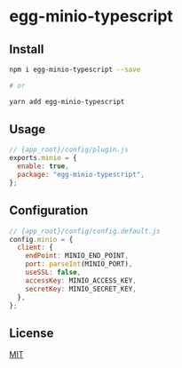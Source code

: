 # egg-minio-typescript

## Install

```bash
npm i egg-minio-typescript --save

# or

yarn add egg-minio-typescript
```

## Usage

```js
// {app_root}/config/plugin.js
exports.minio = {
  enable: true,
  package: "egg-minio-typescript",
};
```

## Configuration

```js
// {app_root}/config/config.default.js
config.minio = {
  client: {
    endPoint: MINIO_END_POINT,
    port: parseInt(MINIO_PORT),
    useSSL: false,
    accessKey: MINIO_ACCESS_KEY,
    secretKey: MINIO_SECRET_KEY,
  },
};
```

## License

[MIT](LICENSE)
